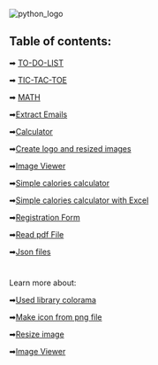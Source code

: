 


![python_logo](https://logos-world.net/wp-content/uploads/2021/10/Python-Logo.png)

## Table of contents:

➡ [TO-DO-LIST](https://github.com/GeorgiDN/python-mini-projects/tree/main/TO_DO_LIST)

➡ [TIC-TAC-TOE](https://github.com/GeorgiDN/python-mini-projects/tree/main/TIC_TAC_TOE)

➡ [MATH](https://github.com/GeorgiDN/python-mini-projects/tree/main/MATH)

➡[Extract Emails](https://github.com/GeorgiDN/python-commons/tree/main/extract_emails)

➡[Calculator](https://github.com/GeorgiDN/python-mini-projects/tree/main/Calculator)

➡[Create logo and resized images](https://github.com/GeorgiDN/python-commons/tree/main/create_logo_and_resized_images)

➡[Image Viewer](https://github.com/GeorgiDN/python-commons/tree/main/image_viewer)


➡[Simple calories calculator](https://github.com/GeorgiDN/python-commons/tree/main/simple_calories_calculator)

➡[Simple calories calculator with Excel](https://github.com/GeorgiDN/python-commons/tree/main/simple_calories_calculator_with_excel)

➡[Registration Form](https://github.com/GeorgiDN/python-commons/tree/main/registration_form)

➡[Read pdf File](https://github.com/GeorgiDN/python-commons/tree/main/pdf_files_read)

➡[Json files](https://github.com/GeorgiDN/python-commons/tree/main/Json_files)






 #
 Learn more about:
 
➡[Used library colorama](https://pypi.org/project/colorama/)

➡[Make icon from png file](https://www.geeksforgeeks.org/convert-png-to-ico-with-pillow-in-python/)

➡[Resize image](https://imagekit.io/blog/image-resizing-in-python/)

➡[Image Viewer](https://www.geeksforgeeks.org/image-viewer-app-in-python-using-tkinter/)



